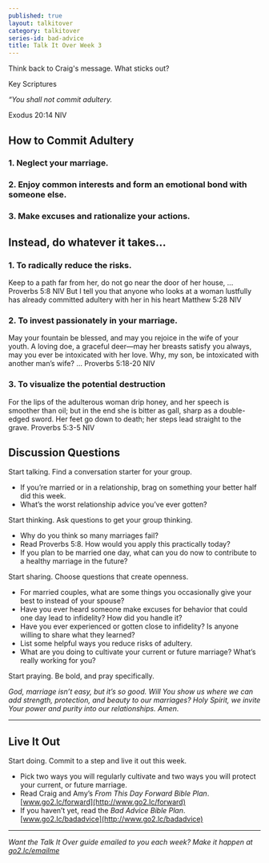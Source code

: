 ```yaml
---
published: true
layout: talkitover
category: talkitover
series-id: bad-advice
title: Talk It Over Week 3
---
```


<p class="lead">Think back to Craig's message. What sticks out?</p> 

Key Scriptures

_“You shall not commit adultery._ 

Exodus 20:14 NIV

## How to Commit Adultery

### 1. Neglect your marriage.

### 2. Enjoy common interests and form an emotional bond with someone else.

### 3. Make excuses and rationalize your actions.

## Instead, do whatever it takes...

### 1. To radically reduce the risks.
Keep to a path far from her, do not go near the door of her house, ... Proverbs 5:8 NIV
But I tell you that anyone who looks at a woman lustfully has already committed adultery with her in his heart
Matthew 5:28 NIV

### 2. To invest passionately in your marriage.
May your fountain be blessed, and may you rejoice in the wife of your youth. A loving doe, a graceful deer—may her breasts satisfy you always, may you ever be intoxicated with her love. Why, my son, be intoxicated with another man’s wife? ...
Proverbs 5:18-20 NIV

### 3. To visualize the potential destruction
For the lips of the adulterous woman drip honey, and her speech is smoother than oil; but in the end she is bitter as gall, sharp as a double-edged sword. Her feet go down to death; her steps lead straight to the grave. 
Proverbs 5:3-5 NIV

## Discussion Questions
<p class="lead">Start talking. Find a conversation starter for your group.</p> 

*	If you’re married or in a relationship, brag on something your better half did this week.
*	What’s the worst relationship advice you’ve ever gotten?

<p class="lead">Start thinking. Ask questions to get your group thinking.</p> 

*	Why do you think so many marriages fail? 
*	Read Proverbs 5:8. How would you apply this practically today?
* If you plan to be married one day, what can you do now to contribute to a healthy marriage in the future?
 
<p class="lead">Start sharing. Choose questions that create openness.</p> 

*	For married couples, what are some things you occasionally give your best to instead of your spouse?
*	Have you ever heard someone make excuses for behavior that could one day lead to infidelity? How did you handle it?
*	Have you ever experienced or gotten close to infidelity? Is anyone willing to share what they learned?
* List some helpful ways you reduce risks of adultery.
* What are you doing to cultivate your current or future marriage? What’s really working for you?

<p class="lead">Start praying. Be bold, and pray specifically.</p> 

_God, marriage isn’t easy, but it’s so good. Will You show us where we can add strength, protection, and beauty to our marriages? Holy Spirit, we invite Your power and purity into our relationships. Amen._

* * *

## Live It Out
<p class="lead">Start doing. Commit to a step and live it out this week.</p>

*	Pick two ways you will regularly cultivate and two ways you will protect your current, or future marriage.
* Read Craig and Amy’s _From This Day Forward Bible Plan_. [www.go2.lc/forward](http://www.go2.lc/forward)
* If you haven’t yet, read the _Bad Advice Bible Plan_. [www.go2.lc/badadvice](http://www.go2.lc/badadvice)

* * *

_Want the Talk It Over guide emailed to you each week? Make it happen at [go2.lc/emailme](/talkitover)_

